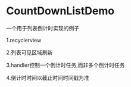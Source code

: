# CountDownListDemo
一个用于列表倒计时实现的例子

1.recyclerview

2.列表可见区域刷新

3.handler控制一个倒计时任务,而非多个倒计时任务

4.倒计时时间以截止时间时间戳为准
